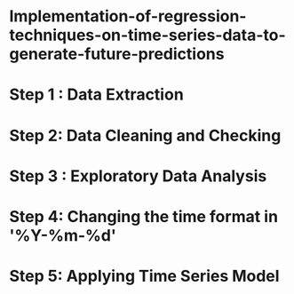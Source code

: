 # Implementation-of-regression-techniques-on-time-series-data-to-generate-future-predictions

# Step 1 : Data Extraction
# Step 2: Data Cleaning and Checking
# Step 3 : Exploratory Data Analysis
# Step 4: Changing the time format in '%Y-%m-%d'
# Step 5: Applying Time Series Model
